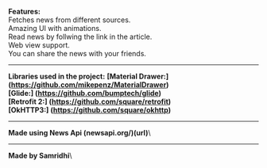 **Features:**\
Fetches news from different sources.\
Amazing UI with animations.\
Read news by follwing the link in the article.\
Web view support.\
You can share the news with your friends.

----
**Libraries used in the project:**
**[Material Drawer:] (https://github.com/mikepenz/MaterialDrawer)**  
**[Glide:] (https://github.com/bumptech/glide)**  
**[Retrofit 2:] (https://github.com/square/retrofit)**  
**[OkHTTP3:] (https://github.com/square/okhttp)**  

----
**Made using News Api (newsapi.org/)(url)**\

----
**Made by Samridhi**\


